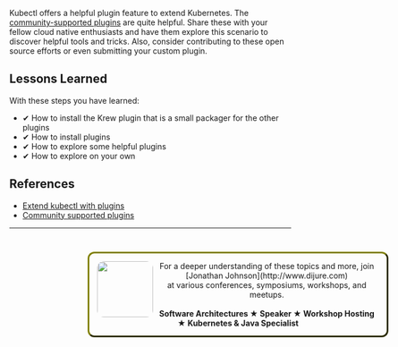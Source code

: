 Kubectl offers a helpful plugin feature to extend Kubernetes. The [community-supported plugins](https://github.com/kubernetes-sigs/krew-index/) are quite helpful. Share these with your fellow cloud native enthusiasts and have them explore this scenario to discover helpful tools and tricks. Also, consider contributing to these open source efforts or even submitting your custom plugin.

## Lessons Learned ##

With these steps you have learned:

- &#x2714; How to install the Krew plugin that is a small packager for the other plugins
- &#x2714; How to install plugins
- &#x2714; How to explore some helpful plugins
- &#x2714; How to explore on your own

## References ##

- [Extend kubectl with plugins](https://kubernetes.io/docs/tasks/extend-kubectl/kubectl-plugins/)
- [Community supported plugins](https://github.com/kubernetes-sigs/krew-index/)

------
<p style="width: 100%; text-align: center; padding: 1em; margin: 3em; margin-left: 10em; margin-right: 10em; border-; 1px; border-color: olive;  border-radius: 12px; border-style:outset">
<img align="left" src="./assets/jonathan-johnson.jpg" width="100" style="border-radius: 12px">
For a deeper understanding of these topics and more, join <br>[Jonathan Johnson](http://www.dijure.com)<br> at various conferences, symposiums, workshops, and meetups.
<br><br>
<b>Software Architectures ★ Speaker ★ Workshop Hosting ★ Kubernetes & Java Specialist</b>
</p>

